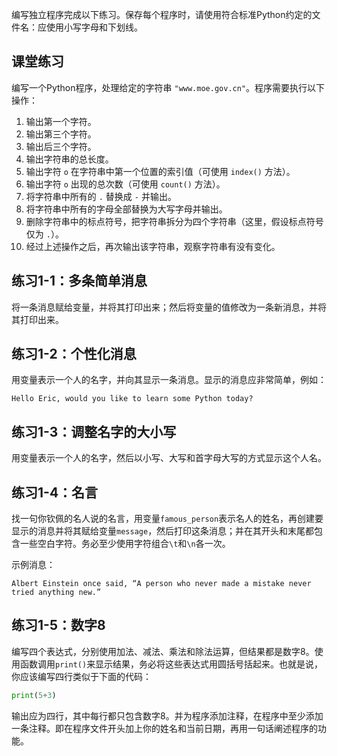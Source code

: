 编写独立程序完成以下练习。保存每个程序时，请使用符合标准Python约定的文件名：应使用小写字母和下划线。

## 课堂练习

编写一个Python程序，处理给定的字符串 `"www.moe.gov.cn"`。程序需要执行以下操作：

1. 输出第一个字符。
2. 输出第三个字符。
3. 输出后三个字符。
4. 输出字符串的总长度。
5. 输出字符 `o` 在字符串中第一个位置的索引值（可使用 `index()` 方法）。
6. 输出字符 `o` 出现的总次数（可使用 `count()` 方法）。
7. 将字符串中所有的 `.` 替换成 `-` 并输出。
8. 将字符串中所有的字母全部替换为大写字母并输出。
9. 删除字符串中的标点符号，把字符串拆分为四个字符串（这里，假设标点符号仅为 `.`）。
10. 经过上述操作之后，再次输出该字符串，观察字符串有没有变化。

## 练习1-1：多条简单消息

将一条消息赋给变量，并将其打印出来；然后将变量的值修改为一条新消息，并将其打印出来。

## 练习1-2：个性化消息

用变量表示一个人的名字，并向其显示一条消息。显示的消息应非常简单，例如：

```
Hello Eric, would you like to learn some Python today?
```

## 练习1-3：调整名字的大小写

用变量表示一个人的名字，然后以小写、大写和首字母大写的方式显示这个人名。

## 练习1-4：名言

找一句你钦佩的名人说的名言，用变量`famous_person`表示名人的姓名，再创建要显示的消息并将其赋给变量`message`，然后打印这条消息；并在其开头和末尾都包含一些空白字符。务必至少使用字符组合`\t`和`\n`各一次。

示例消息：

```
Albert Einstein once said, “A person who never made a mistake never tried anything new.”
```

## 练习1-5：数字8

编写四个表达式，分别使用加法、减法、乘法和除法运算，但结果都是数字8。使用函数调用`print()`来显示结果，务必将这些表达式用圆括号括起来。也就是说，你应该编写四行类似于下面的代码：

```python
print(5+3)
```

输出应为四行，其中每行都只包含数字8。并为程序添加注释，在程序中至少添加一条注释。即在程序文件开头加上你的姓名和当前日期，再用一句话阐述程序的功能。
